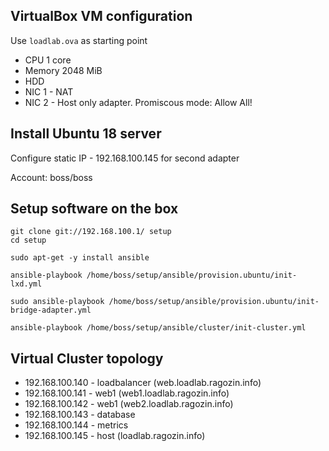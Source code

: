 ﻿
VirtualBox VM configuration
---------------------------

Use `loadlab.ova` as starting point

 - CPU 1 core
 - Memory 2048 MiB
 - HDD
 - NIC 1 - NAT
 - NIC 2 - Host only adapter. Promiscous mode: Allow All!

Install Ubuntu 18 server
------------------------

Configure static IP - 192.168.100.145 for second adapter

Account: boss/boss


Setup software on the box
-------------------------

    git clone git://192.168.100.1/ setup
    cd setup

    sudo apt-get -y install ansible

    ansible-playbook /home/boss/setup/ansible/provision.ubuntu/init-lxd.yml
    
    sudo ansible-playbook /home/boss/setup/ansible/provision.ubuntu/init-bridge-adapter.yml

    ansible-playbook /home/boss/setup/ansible/cluster/init-cluster.yml

Virtual Cluster topology
------------------------
 
 - 192.168.100.140 - loadbalancer (web.loadlab.ragozin.info)
 - 192.168.100.141 - web1 (web1.loadlab.ragozin.info)
 - 192.168.100.142 - web1 (web2.loadlab.ragozin.info)
 - 192.168.100.143 - database
 - 192.168.100.144 - metrics
 - 192.168.100.145 - host (loadlab.ragozin.info)